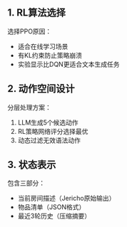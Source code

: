 ## 1. RL算法选择
选择PPO原因：
- 适合在线学习场景
- 有KL约束防止策略崩溃
- 实验显示比DQN更适合文本生成任务

## 2. 动作空间设计
分层处理方案：
1. LLM生成5个候选动作
2. RL策略网络评分选择最优
3. 动态过滤无效语法动作

## 3. 状态表示
包含三部分：
- 当前房间描述（Jericho原始输出）
- 物品清单（JSON格式）
- 最近3轮历史（压缩摘要）
